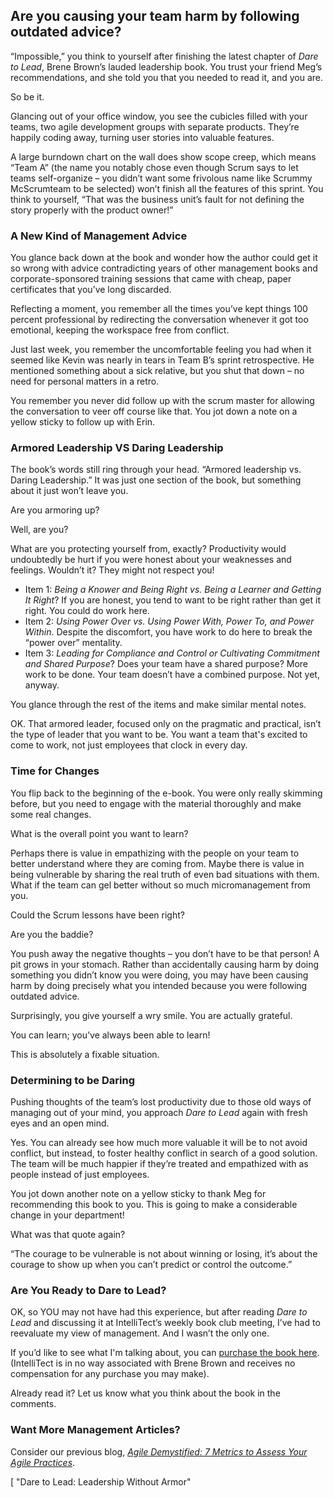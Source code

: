 

## **Are you causing your team harm by following outdated advice?**

“Impossible,” you think to yourself after finishing the latest chapter of _Dare to Lead_, Brene Brown’s lauded leadership book. You trust your friend Meg’s recommendations, and she told you that you needed to read it, and you are.

So be it.

Glancing out of your office window, you see the cubicles filled with your teams, two agile development groups with separate products. They’re happily coding away, turning user stories into valuable features.

A large burndown chart on the wall does show scope creep, which means “Team A” (the name you notably chose even though Scrum says to let teams self-organize – you didn’t want some frivolous name like Scrummy McScrumteam to be selected) won’t finish all the features of this sprint. You think to yourself, “That was the business unit’s fault for not defining the story properly with the product owner!”

### **A** New Kind of Management Advice

You glance back down at the book and wonder how the author could get it so wrong with advice contradicting years of other management books and corporate-sponsored training sessions that came with cheap, paper certificates that you’ve long discarded.

Reflecting a moment, you remember all the times you’ve kept things 100 percent professional by redirecting the conversation whenever it got too emotional, keeping the workspace free from conflict.

Just last week, you remember the uncomfortable feeling you had when it seemed like Kevin was nearly in tears in Team B’s sprint retrospective. He mentioned something about a sick relative, but you shut that down – no need for personal matters in a retro.

You remember you never did follow up with the scrum master for allowing the conversation to veer off course like that. You jot down a note on a yellow sticky to follow up with Erin.

### Armored Leadership VS Daring Leadership

The book’s words still ring through your head. “Armored leadership vs. Daring Leadership.” It was just one section of the book, but something about it just won’t leave you.

Are you armoring up?

Well, are you?

What are you protecting yourself from, exactly? Productivity would undoubtedly be hurt if you were honest about your weaknesses and feelings. Wouldn’t it? They might not respect you!

- Item 1: _Being a Knower and Being Right vs. Being a Learner and Getting It Right_? If you are honest, you tend to want to be right rather than get it right. You could do work here.
- Item 2: _Using Power Over vs. Using Power With, Power To, and Power Within_. Despite the discomfort, you have work to do here to break the “power over” mentality.
- Item 3: _Leading for Compliance and Control or Cultivating Commitment and Shared Purpose_? Does your team have a shared purpose? More work to be done. Your team doesn’t have a combined purpose. Not yet, anyway.

You glance through the rest of the items and make similar mental notes.

OK. That armored leader, focused only on the pragmatic and practical, isn’t the type of leader that you want to be. You want a team that's excited to come to work, not just employees that clock in every day.

### Time for Changes

You flip back to the beginning of the e-book. You were only really skimming before, but you need to engage with the material thoroughly and make some real changes.

What is the overall point you want to learn?

Perhaps there is value in empathizing with the people on your team to better understand where they are coming from. Maybe there is value in being vulnerable by sharing the real truth of even bad situations with them. What if the team can gel better without so much micromanagement from you.

Could the Scrum lessons have been right?

Are you the baddie?

You push away the negative thoughts – you don’t have to be that person! A pit grows in your stomach. Rather than accidentally causing harm by doing something you didn’t know you were doing, you may have been causing harm by doing precisely what you intended because you were following outdated advice.

Surprisingly, you give yourself a wry smile. You are actually grateful.

You can learn; you’ve always been able to learn!

This is absolutely a fixable situation.

### **Determining to be Daring**

Pushing thoughts of the team’s lost productivity due to those old ways of managing out of your mind, you approach _Dare to Lead_ again with fresh eyes and an open mind.

Yes. You can already see how much more valuable it will be to not avoid conflict, but instead, to foster healthy conflict in search of a good solution. The team will be much happier if they’re treated and empathized with as people instead of just employees. 

You jot down another note on a yellow sticky to thank Meg for recommending this book to you. This is going to make a considerable change in your department!

What was that quote again?

“The courage to be vulnerable is not about winning or losing, it’s about the courage to show up when you can’t predict or control the outcome.”

### **Are You Ready to Dare to Lead?**

OK, so YOU may not have had this experience, but after reading _Dare to Lead_ and discussing it at IntelliTect’s weekly book club meeting, I’ve had to reevaluate my view of management. And I wasn’t the only one.

If you’d like to see what I'm talking about, you can [purchase the book here](https://www.amazon.com/Dare-Lead-Brave-Conversations-Hearts/dp/0399592520/ref=sr_1_1?crid=2IEQK5JU0WSST&dchild=1&keywords=dare+to+lead+brene+brown&qid=1596505033&sprefix=dare+to+lead%2Caps%2C412&sr=8-1). (IntelliTect is in no way associated with Brene Brown and receives no compensation for any purchase you may make).

Already read it? Let us know what you think about the book in the comments.

### Want More Management Articles?

Consider our previous blog, _[Agile Demystified: 7 Metrics to Assess Your Agile Practices](/demystified-agile/)_.

[ "Dare to Lead: Leadership Without Armor"
